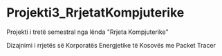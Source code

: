 # Projekti3_RrjetatKompjuterike
Projekti i tretë semestral nga lënda "Rrjeta Kompjuterike"

Dizajnimi i rrjetës së Korporatës Energjetike të Kosovës me Packet Tracer
